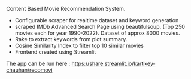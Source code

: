Content Based Movie Recommendation System.

- Configurable scraper for realtime dataset and keyword generation
- scraped IMDb Advanced Search Page using beautifulsoup. (Top 250 movies each for year 1990-2022). Dataset of approx 8000 movies.
- Rake to extract keywords from plot summary.
- Cosine Similarity Index to filter top 10 similar movies
- Frontend created using Streamlit

The app can be run here : 
https://share.streamlit.io/kartikey-chauhan/recomovi
